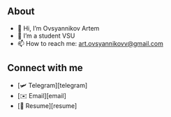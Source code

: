 ## About

- 👋 Hi, I’m Ovsyannikov Artem
- 📙 I’m a student VSU
- 📫 How to reach me: art.ovsyannikovv@gmail.com

## Connect with me

- [🛩 Telegram][telegram]
- [✉️ Email][email]
- [📄 Resume][resume]
